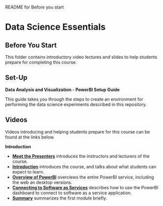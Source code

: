 README for Before you start
# Data Science Essentials
## Before You Start

This folder contains introductory video lectures and slides to help students prepare for completing this course. 

## Set-Up

**Data Analysis and Visualization - PowerBI Setup Guide** 

This guide takes you through the steps to create an environment for performing the data science
experiments described in this repository. 

## Videos  

Videos introducing and helping students prepare for this course can be found at the links below.

**Introduction**

- **[Meet the Presenters](https://youtu.be/7kBYwGYi8vQ)** introduces the instructors and lecturers of the course.
- **[Introduction](https://youtu.be/cM2nVEhZdK4)** introduces the course, and talks about what students can expect to learn.
- **[Overview of PowerBI](https://youtu.be/cM2nVEhZdK4)** overciews the entire PowerBI service, including the web an desktop versions.
- **[Connecting to Software as Services](https://youtu.be/TNE6SWrgXCY)** describes how to use the PowerBI dashboard to connect to software as a service application.
- **[Summary](https://youtu.be/iBX9I4JP_Hk)** summarizes the first module briefly.

